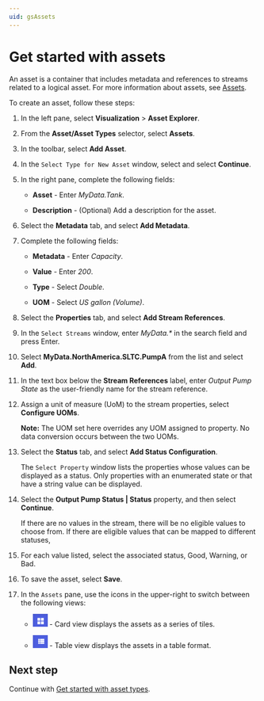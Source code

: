```yaml
---
uid: gsAssets
---
```


# Get started with assets

An asset is a container that includes metadata and references to streams related to a logical asset. For more information about assets, see [Assets](xref:ccAssets).

To create an asset, follow these steps:

1. In the left pane, select **Visualization** > **Asset Explorer**.

1. From the **Asset/Asset Types** selector, select **Assets**.

1. In the toolbar, select **Add Asset**. 

1. In the `Select Type for New Asset` window, select **<None>** and select **Continue**.

1. In the right pane, complete the following fields:

   - **Asset** - Enter *MyData.Tank*.

   - **Description** - (Optional) Add a description for the asset. 
   
1. Select the **Metadata** tab, and select **Add Metadata**.

1. Complete the following fields:

   - **Metadata** - Enter *Capacity*.

   - **Value** - Enter *200*.

   - **Type** - Select *Double*.

   - **UOM** - Select *US gallon (Volume)*.

1. Select the **Properties** tab, and select **Add Stream References**.

1. In the `Select Streams` window, enter *MyData.\** in the search field and press Enter.

1. Select **MyData.NorthAmerica.SLTC.PumpA** from the list and select **Add**.

1. In the text box below the **Stream References** label, enter *Output Pump State* as the user-friendly name for the stream reference.

1. Assign a unit of measure (UoM) to the stream properties, select **Configure UOMs**.  

   **Note:** The UOM set here overrides any UOM assigned to property. No data conversion occurs between the two UOMs.
   
1. Select the **Status** tab, and select **Add Status Configuration**.

   The `Select Property` window lists the properties whose values can be displayed as a status. Only properties with an enumerated state or that have a string value can be displayed.
   
1. Select the **Output Pump Status | Status** property, and then select **Continue**. 

   If there are no values in the stream, there will be no eligible values to choose from. If there are eligible values that can be mapped to different statuses, 
   
1. For each value listed, select the associated status, Good, Warning, or Bad. 

1. To save the asset, select **Save**. 

1. In the `Assets` pane, use the icons in the upper-right to switch between the following views:

   - ![Card view](images/card-view.png) - Card view displays the assets as a series of tiles.
    
   - ![Table view](images/table-view.png) - Table view displays the assets in a table format. 

## Next step

Continue with [Get started with asset types](xref:gsAssetTypes).
